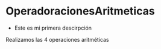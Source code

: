 # OperadoracionesAritmeticas
* Este es mi primera descirpción

Realizamos las 4 operaciones aritméticas
